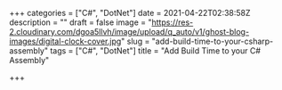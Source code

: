 +++
categories = ["C#", "DotNet"]
date = 2021-04-22T02:38:58Z
description = ""
draft = false
image = "https://res-2.cloudinary.com/dgoa5llvh/image/upload/q_auto/v1/ghost-blog-images/digital-clock-cover.jpg"
slug = "add-build-time-to-your-csharp-assembly"
tags = ["C#", "DotNet"]
title = "Add Build Time to your C# Assembly"

+++


